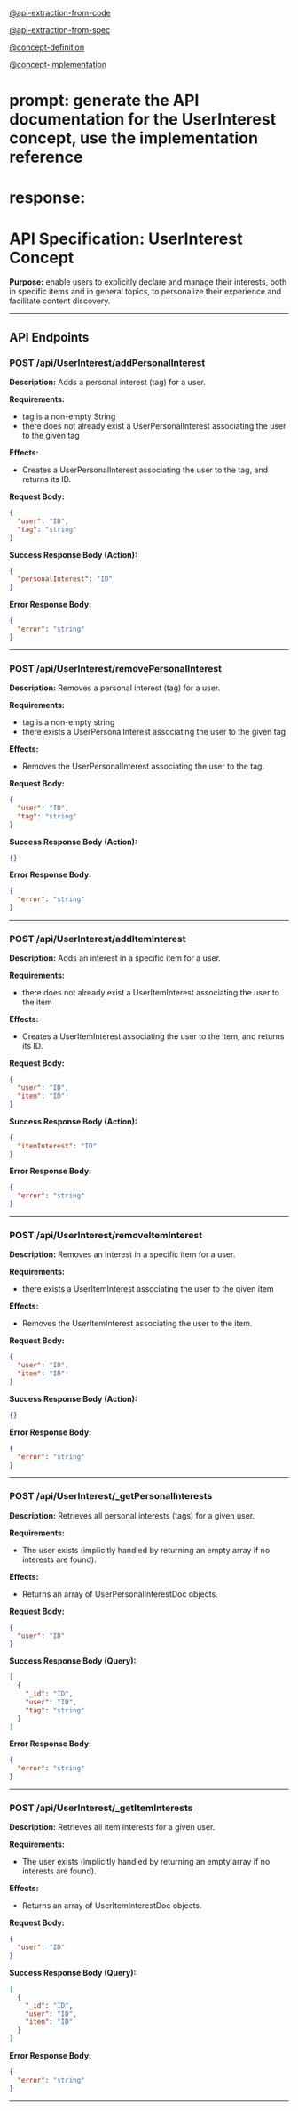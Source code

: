 [@api-extraction-from-code](../../tools/api-extraction-from-code.md)

[@api-extraction-from-spec](../../tools/api-extraction-from-spec.md)

[@concept-definition](UserInterest.md)

[@concept-implementation](implementation.md)

# prompt: generate the API documentation for the UserInterest concept, use the implementation reference

# response:

# API Specification: UserInterest Concept

**Purpose:** enable users to explicitly declare and manage their interests, both in specific items and in general topics, to personalize their experience and facilitate content discovery.

---

## API Endpoints

### POST /api/UserInterest/addPersonalInterest

**Description:** Adds a personal interest (tag) for a user.

**Requirements:**
- tag is a non-empty String
- there does not already exist a UserPersonalInterest associating the user to the given tag

**Effects:**
- Creates a UserPersonalInterest associating the user to the tag, and returns its ID.

**Request Body:**
```json
{
  "user": "ID",
  "tag": "string"
}
```

**Success Response Body (Action):**
```json
{
  "personalInterest": "ID"
}
```

**Error Response Body:**
```json
{
  "error": "string"
}
```
---

### POST /api/UserInterest/removePersonalInterest

**Description:** Removes a personal interest (tag) for a user.

**Requirements:**
- tag is a non-empty string
- there exists a UserPersonalInterest associating the user to the given tag

**Effects:**
- Removes the UserPersonalInterest associating the user to the tag.

**Request Body:**
```json
{
  "user": "ID",
  "tag": "string"
}
```

**Success Response Body (Action):**
```json
{}
```

**Error Response Body:**
```json
{
  "error": "string"
}
```
---

### POST /api/UserInterest/addItemInterest

**Description:** Adds an interest in a specific item for a user.

**Requirements:**
- there does not already exist a UserItemInterest associating the user to the item

**Effects:**
- Creates a UserItemInterest associating the user to the item, and returns its ID.

**Request Body:**
```json
{
  "user": "ID",
  "item": "ID"
}
```

**Success Response Body (Action):**
```json
{
  "itemInterest": "ID"
}
```

**Error Response Body:**
```json
{
  "error": "string"
}
```
---

### POST /api/UserInterest/removeItemInterest

**Description:** Removes an interest in a specific item for a user.

**Requirements:**
- there exists a UserItemInterest associating the user to the given item

**Effects:**
- Removes the UserItemInterest associating the user to the item.

**Request Body:**
```json
{
  "user": "ID",
  "item": "ID"
}
```

**Success Response Body (Action):**
```json
{}
```

**Error Response Body:**
```json
{
  "error": "string"
}
```
---

### POST /api/UserInterest/_getPersonalInterests

**Description:** Retrieves all personal interests (tags) for a given user.

**Requirements:**
- The user exists (implicitly handled by returning an empty array if no interests are found).

**Effects:**
- Returns an array of UserPersonalInterestDoc objects.

**Request Body:**
```json
{
  "user": "ID"
}
```

**Success Response Body (Query):**
```json
[
  {
    "_id": "ID",
    "user": "ID",
    "tag": "string"
  }
]
```

**Error Response Body:**
```json
{
  "error": "string"
}
```
---

### POST /api/UserInterest/_getItemInterests

**Description:** Retrieves all item interests for a given user.

**Requirements:**
- The user exists (implicitly handled by returning an empty array if no interests are found).

**Effects:**
- Returns an array of UserItemInterestDoc objects.

**Request Body:**
```json
{
  "user": "ID"
}
```

**Success Response Body (Query):**
```json
[
  {
    "_id": "ID",
    "user": "ID",
    "item": "ID"
  }
]
```

**Error Response Body:**
```json
{
  "error": "string"
}
```
---